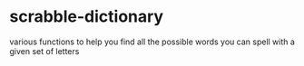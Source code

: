 # scrabble-dictionary
various functions to help you find all the possible words you can spell with a given set of letters
